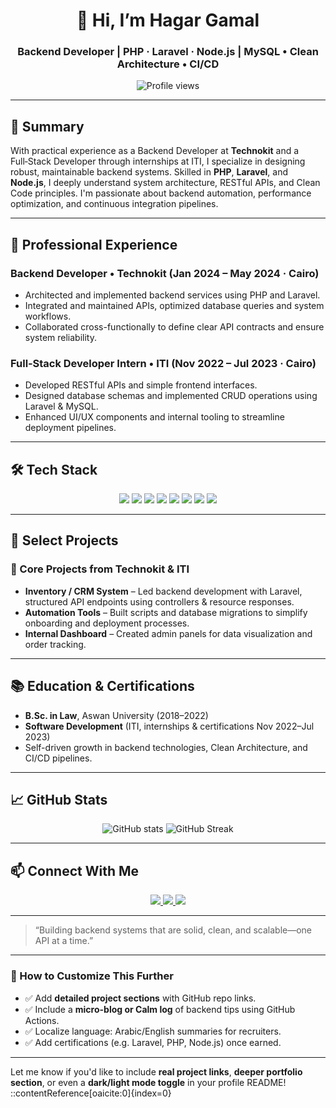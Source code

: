 <h1 align="center">👋 Hi, I’m Hagar Gamal</h1>
<h3 align="center">Backend Developer | PHP · Laravel · Node.js | MySQL • Clean Architecture • CI/CD</h3>

<p align="center">
  <img src="https://komarev.com/ghpvc/?username=hagar-gamal&style=flat-square&color=0e75b6" alt="Profile views" />
</p>

---

## 📌 Summary

With practical experience as a Backend Developer at **Technokit** and a Full‑Stack Developer through internships at ITI, I specialize in designing robust, maintainable backend systems. Skilled in **PHP**, **Laravel**, and **Node.js**, I deeply understand system architecture, RESTful APIs, and Clean Code principles. I'm passionate about backend automation, performance optimization, and continuous integration pipelines.

---

## 💼 Professional Experience

### **Backend Developer** • Technokit (Jan 2024 – May 2024 · Cairo)
- Architected and implemented backend services using PHP and Laravel.
- Integrated and maintained APIs, optimized database queries and system workflows.
- Collaborated cross-functionally to define clear API contracts and ensure system reliability.

### **Full‑Stack Developer Intern** • ITI (Nov 2022 – Jul 2023 · Cairo)
- Developed RESTful APIs and simple frontend interfaces.
- Designed database schemas and implemented CRUD operations using Laravel & MySQL.
- Enhanced UI/UX components and internal tooling to streamline deployment pipelines.

---

## 🛠️ Tech Stack

<p align="center">
  <img src="https://img.shields.io/badge/Laravel-FC4644?style=for-the-badge&logo=laravel&logoColor=white" />
  <img src="https://img.shields.io/badge/PHP-777BB4?style=for-the-badge&logo=php&logoColor=white" />
  <img src="https://img.shields.io/badge/Node.js-339933?style=for-the-badge&logo=nodedotjs&logoColor=white" />
  <img src="https://img.shields.io/badge/MySQL-005C84?style=for-the-badge&logo=mysql&logoColor=white" />
  <img src="https://img.shields.io/badge/Docker-2496ED?style=for-the-badge&logo=docker&logoColor=white" />
  <img src="https://img.shields.io/badge/Git-F05032?style=for-the-badge&logo=git&logoColor=white" />
  <img src="https://img.shields.io/badge/REST API-000000?style=for-the-badge&logo=rest" />
  <img src="https://img.shields.io/badge/Clean%20Architecture-0052CC?style=for-the-badge" />
</p>

---

## 🚀 Select Projects

### **🎯 Core Projects from Technokit & ITI**
- **Inventory / CRM System** – Led backend development with Laravel, structured API endpoints using controllers & resource responses.
- **Automation Tools** – Built scripts and database migrations to simplify onboarding and deployment processes.
- **Internal Dashboard** – Created admin panels for data visualization and order tracking.

---

## 📚 Education & Certifications

- **B.Sc. in Law**, Aswan University (2018–2022)  
- **Software Development** (ITI, internships & certifications Nov 2022–Jul 2023)  
- Self-driven growth in backend technologies, Clean Architecture, and CI/CD pipelines.

---

## 📈 GitHub Stats

<p align="center">
  <img src="https://github-readme-stats.vercel.app/api?username=hagar-gamal&show_icons=true&theme=tokyonight" alt="GitHub stats" />
  <img src="https://github-readme-streak-stats.herokuapp.com/?user=hagar-gamal&theme=tokyonight" alt="GitHub Streak" />
</p>

---

## 📫 Connect With Me

<p align="center">
  <a href="mailto:your.email@domain.com">
    <img src="https://img.shields.io/badge/Email-D14836?style=for-the-badge&logo=gmail&logoColor=white" />
  </a>
  <a href="https://www.linkedin.com/in/your-linkedin/">
    <img src="https://img.shields.io/badge/LinkedIn-0A66C2?style=for-the-badge&logo=linkedin&logoColor=white" />
  </a>
  <a href="https://github.com/hagar-gamal">
    <img src="https://img.shields.io/badge/GitHub-100000?style=for-the-badge&logo=github&logoColor=white" />
  </a>
</p>

---

> “Building backend systems that are solid, clean, and scalable—one API at a time.”

---

### 🔧 How to Customize This Further

- ✅ Add **detailed project sections** with GitHub repo links.
- ✅ Include a **micro-blog or Calm log** of backend tips using GitHub Actions.
- ✅ Localize language: Arabic/English summaries for recruiters.
- ✅ Add certifications (e.g. Laravel, PHP, Node.js) once earned.

---

Let me know if you'd like to include **real project links**, **deeper portfolio section**, or even a **dark/light mode toggle** in your profile README!
::contentReference[oaicite:0]{index=0}
